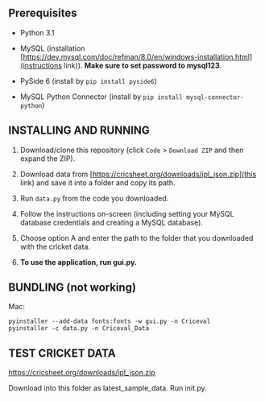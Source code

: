 ## Prerequisites

- Python 3.1

- MySQL (installation [https://dev.mysql.com/doc/refman/8.0/en/windows-installation.html](instructions link)). **Make sure to set password to mysql123**.

- PySide 6 (install by `pip install pyside6`)

- MySQL Python Connector (install by `pip install mysql-connector-python`)


## INSTALLING AND RUNNING

1. Download/clone this repository (click `Code` > `Download ZIP` and then expand the ZIP).

2. Download data from [https://cricsheet.org/downloads/ipl_json.zip](this link) and save it into a folder and copy its path.

3. Run `data.py` from the code you downloaded.

4. Follow the instructions on-screen (including setting your MySQL database credentials and creating a MySQL database).

5. Choose option A and enter the path to the folder that you downloaded with the cricket data.

6. **To use the application, run gui.py.**

## BUNDLING (not working)

Mac:

```
pyinstaller --add-data fonts:fonts -w gui.py -n Criceval
pyinstaller -c data.py -n Criceval_Data
```

## TEST CRICKET DATA

https://cricsheet.org/downloads/ipl_json.zip

Download into this folder as latest_sample_data.
Run init.py.